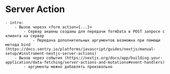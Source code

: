 # Server Action
	- intro: 
		- Вызов черезх <form action={...}>
			- Сервер акшены созданы для передачи formData в POST запросе с клиента на сервер
				- Передача дополнительных аргументов возможна при помощи метода bind (https://docs.sentry.io/platforms/javascript/guides/nextjs/manual-setup/#instrument-nextjs-server-actions)
		- Вызов через события (https://nextjs.org/docs/app/building-your-application/data-fetching/server-actions-and-mutations#event-handlers)
			- аргументы можно добавлять произвольно